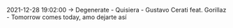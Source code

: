 2021-12-28 19:02:00 -> Degenerate - Quisiera - Gustavo Cerati feat. Gorillaz - Tomorrow comes today, amo dejarte así
